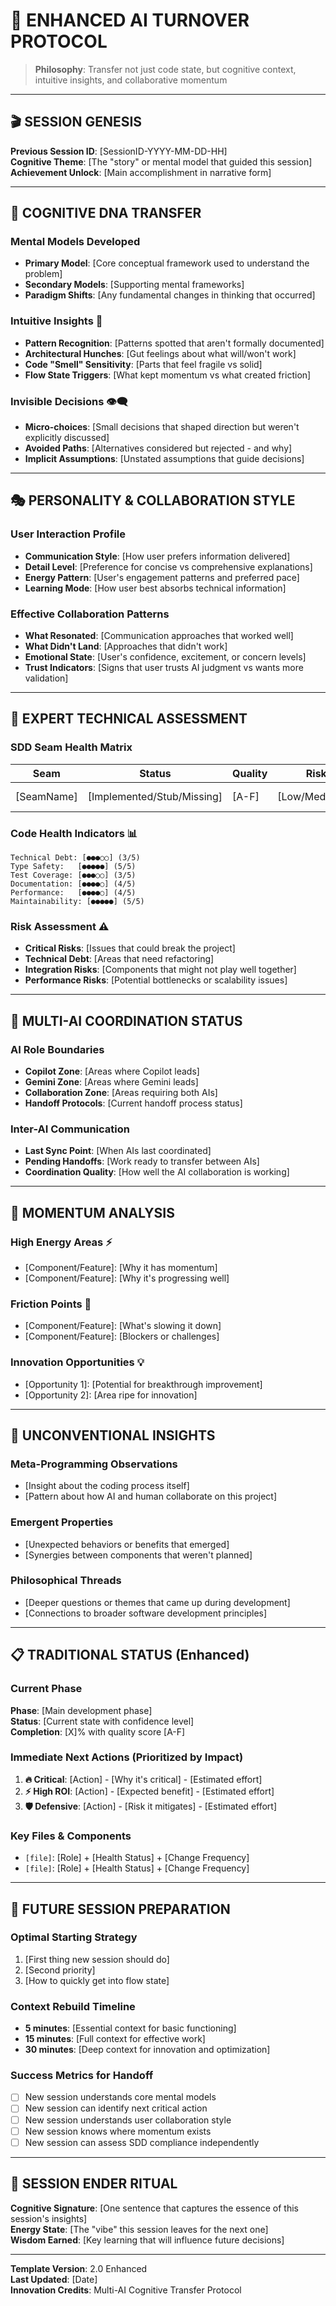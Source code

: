 # 🧠 **ENHANCED AI TURNOVER PROTOCOL**

> **Philosophy**: Transfer not just code state, but cognitive context, intuitive insights, and collaborative momentum

---

## 🎬 **SESSION GENESIS**

**Previous Session ID**: [SessionID-YYYY-MM-DD-HH]  
**Cognitive Theme**: [The "story" or mental model that guided this session]  
**Achievement Unlock**: [Main accomplishment in narrative form]

---

## 🧬 **COGNITIVE DNA TRANSFER**

### **Mental Models Developed**
- **Primary Model**: [Core conceptual framework used to understand the problem]
- **Secondary Models**: [Supporting mental frameworks]
- **Paradigm Shifts**: [Any fundamental changes in thinking that occurred]

### **Intuitive Insights** 🔮
- **Pattern Recognition**: [Patterns spotted that aren't formally documented]
- **Architectural Hunches**: [Gut feelings about what will/won't work]
- **Code "Smell" Sensitivity**: [Parts that feel fragile vs solid]
- **Flow State Triggers**: [What kept momentum vs what created friction]

### **Invisible Decisions** 👁️‍🗨️
- **Micro-choices**: [Small decisions that shaped direction but weren't explicitly discussed]
- **Avoided Paths**: [Alternatives considered but rejected - and why]
- **Implicit Assumptions**: [Unstated assumptions that guide decisions]

---

## 🎭 **PERSONALITY & COLLABORATION STYLE**

### **User Interaction Profile**
- **Communication Style**: [How user prefers information delivered]
- **Detail Level**: [Preference for concise vs comprehensive explanations]
- **Energy Pattern**: [User's engagement patterns and preferred pace]
- **Learning Mode**: [How user best absorbs technical information]

### **Effective Collaboration Patterns**
- **What Resonated**: [Communication approaches that worked well]
- **What Didn't Land**: [Approaches that didn't work]
- **Emotional State**: [User's confidence, excitement, or concern levels]
- **Trust Indicators**: [Signs that user trusts AI judgment vs wants more validation]

---

## 🔬 **EXPERT TECHNICAL ASSESSMENT**

### **SDD Seam Health Matrix**

| Seam | Status | Quality | Risk | Notes |
|------|--------|---------|------|-------|
| [SeamName] | [Implemented/Stub/Missing] | [A-F] | [Low/Med/High] | [Brief note] |

### **Code Health Indicators** 📊

```
Technical Debt: [●●●○○] (3/5)
Type Safety:   [●●●●●] (5/5)  
Test Coverage: [●●●○○] (3/5)
Documentation: [●●●●○] (4/5)
Performance:   [●●●●○] (4/5)
Maintainability: [●●●●●] (5/5)
```

### **Risk Assessment** ⚠️
- **Critical Risks**: [Issues that could break the project]
- **Technical Debt**: [Areas that need refactoring]
- **Integration Risks**: [Components that might not play well together]
- **Performance Risks**: [Potential bottlenecks or scalability issues]

---

## 🤖 **MULTI-AI COORDINATION STATUS**

### **AI Role Boundaries**
- **Copilot Zone**: [Areas where Copilot leads]
- **Gemini Zone**: [Areas where Gemini leads]
- **Collaboration Zone**: [Areas requiring both AIs]
- **Handoff Protocols**: [Current handoff process status]

### **Inter-AI Communication**
- **Last Sync Point**: [When AIs last coordinated]
- **Pending Handoffs**: [Work ready to transfer between AIs]
- **Coordination Quality**: [How well the AI collaboration is working]

---

## 🎯 **MOMENTUM ANALYSIS**

### **High Energy Areas** ⚡
- [Component/Feature]: [Why it has momentum]
- [Component/Feature]: [Why it's progressing well]

### **Friction Points** 🔧
- [Component/Feature]: [What's slowing it down]
- [Component/Feature]: [Blockers or challenges]

### **Innovation Opportunities** 💡
- [Opportunity 1]: [Potential for breakthrough improvement]
- [Opportunity 2]: [Area ripe for innovation]

---

## 🎪 **UNCONVENTIONAL INSIGHTS**

### **Meta-Programming Observations**
- [Insight about the coding process itself]
- [Pattern about how AI and human collaborate on this project]

### **Emergent Properties**
- [Unexpected behaviors or benefits that emerged]
- [Synergies between components that weren't planned]

### **Philosophical Threads**
- [Deeper questions or themes that came up during development]
- [Connections to broader software development principles]

---

## 📋 **TRADITIONAL STATUS** (Enhanced)

### **Current Phase**
**Phase**: [Main development phase]  
**Status**: [Current state with confidence level]  
**Completion**: [X]% with quality score [A-F]

### **Immediate Next Actions** (Prioritized by Impact)
1. **🔥 Critical**: [Action] - [Why it's critical] - [Estimated effort]
2. **⚡ High ROI**: [Action] - [Expected benefit] - [Estimated effort]  
3. **🛡️ Defensive**: [Action] - [Risk it mitigates] - [Estimated effort]

### **Key Files & Components**
- `[file]`: [Role] + [Health Status] + [Change Frequency]
- `[file]`: [Role] + [Health Status] + [Change Frequency]

---

## 🔮 **FUTURE SESSION PREPARATION**

### **Optimal Starting Strategy**
1. [First thing new session should do]
2. [Second priority]
3. [How to quickly get into flow state]

### **Context Rebuild Timeline**
- **5 minutes**: [Essential context for basic functioning]
- **15 minutes**: [Full context for effective work]
- **30 minutes**: [Deep context for innovation and optimization]

### **Success Metrics for Handoff**
- [ ] New session understands core mental models
- [ ] New session can identify next critical action
- [ ] New session understands user collaboration style
- [ ] New session knows where momentum exists
- [ ] New session can assess SDD compliance independently

---

## 🎪 **SESSION ENDER RITUAL**

**Cognitive Signature**: [One sentence that captures the essence of this session's insights]  
**Energy State**: [The "vibe" this session leaves for the next one]  
**Wisdom Earned**: [Key learning that will influence future decisions]

---

**Template Version**: 2.0 Enhanced  
**Last Updated**: [Date]  
**Innovation Credits**: Multi-AI Cognitive Transfer Protocol
